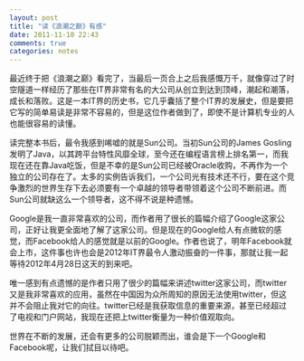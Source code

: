 ```yaml
---
layout: post
title: "读《浪潮之巅》有感"
date: 2011-11-10 22:43
comments: true
categories: notes
---
```

最近终于把《浪潮之巅》看完了，当最后一页合上之后我感慨万千，就像穿过了时空隧道一样经历了那些在IT界非常有名的大公司从创立到达到顶峰，潮起和潮落，成长和落败。这是一本IT界的历史书，它几乎囊括了整个IT界的发展史，但是要把它写的简单易读是非常不容易的，但是这位作者做到了，即使不是计算机专业的人也能很容易的读懂。

读完整本书后，最令我感到唏嘘的就是Sun公司。当初Sun公司的James Gosling发明了Java，以其跨平台特性风靡全球，至今还在编程语言榜上排名第一，而我现在还在靠Java吃饭，但是不幸的是Sun公司已经被Oracle收购，不再作为一个独立的公司存在了。太多的实例告诉我们，一个公司光有技术还不行，要在这个竞争激烈的世界生存下去必须要有一个卓越的领导者带领着这个公司不断前进。而Sun公司就缺这么一个领导者，这不得不说是种遗憾。

Google是我一直非常喜欢的公司，而作者用了很长的篇幅介绍了Google这家公司，正好让我更全面地了解了这家公司。但是现在的Google给人有点微软的感觉，而Facebook给人的感觉就是以前的Google。作者也说了，明年Facebook就会上市，这件事也许也会是2012年IT界最令人激动振奋的一件事，那就让我一起等待2012年4月28日这天的到来吧。

唯一感到有点遗憾的是作者只用了很少的篇幅来讲述twitter这家公司，而twitter又是我非常喜欢的应用，虽然在中国因为众所周知的原因无法使用twitter，但这并不会阻止我对它的向往。twitter已经是我获取信息的重要来源，甚至已经超过了电视和门户网站，我现在还把上twitter衡量为一种价值观取向。

世界在不断的发展，还会有更多的公司脱颖而出，谁会是下一个Google和Facebook呢，让我们拭目以待吧。

